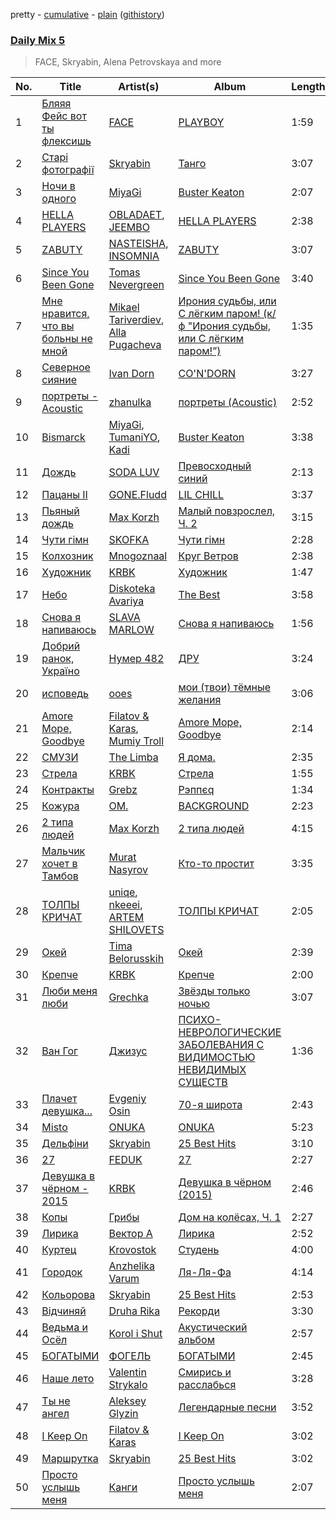 pretty - [cumulative](/playlists/cumulative/Daily%20Mix%205.md) - [plain](/playlists/plain/37i9dQZF1E36TO0q54WsJv) ([githistory](https://github.githistory.xyz/vitokorn/spotify-playlist-archive/blob/master/playlists/plain/37i9dQZF1E36TO0q54WsJv))

### [Daily Mix 5](https://open.spotify.com/playlist/37i9dQZF1E36TO0q54WsJv)

> FACE, Skryabin, Alena Petrovskaya and more

| No. | Title | Artist(s) | Album | Length |
|---|---|---|---|---|
| 1 | [Бляяя Фейс вот ты флексишь](https://open.spotify.com/track/4aPQB025rI3mnkk9JP66i2) | [FACE](https://open.spotify.com/artist/2z20q6EEfm6w6PiIKsgtb3) | [PLAYBOY](https://open.spotify.com/album/6iPCB7H4DcM4EslOeFLK9o) | 1:59 |
| 2 | [Старі фотографії](https://open.spotify.com/track/7Gxe4Ewcp2hRe6XB1U8flo) | [Skryabin](https://open.spotify.com/artist/5RqIkHQnXRZlm1ozfSS1IO) | [Танго](https://open.spotify.com/album/29lPg2sUIBz5GvdadUqJSi) | 3:07 |
| 3 | [Ночи в одного](https://open.spotify.com/track/43Htv59tasmnNWvpiNoKp8) | [MiyaGi](https://open.spotify.com/artist/1kmpkcYbuaZ8tnFejLzkj2) | [Buster Keaton](https://open.spotify.com/album/6jRMjEekDhl8IO7k5boeF1) | 2:07 |
| 4 | [HELLA PLAYERS](https://open.spotify.com/track/1Kb7obMqEf8I0S84zwOl7C) | [OBLADAET](https://open.spotify.com/artist/1hwKCeSXpLrh4OQND6iQHw), [JEEMBO](https://open.spotify.com/artist/3IwaLzOzILWyMzjXFWiDbW) | [HELLA PLAYERS](https://open.spotify.com/album/1nI5hp7OngSxm7Yimcxl9i) | 2:38 |
| 5 | [ZABUTY](https://open.spotify.com/track/7nQncw12lclPCTwgA6EAGN) | [NASTEISHA](https://open.spotify.com/artist/37kh4W61I9Gm5R3hOFfIG9), [INSOMNIA](https://open.spotify.com/artist/06NXURAd96AYm2mCb3gW3H) | [ZABUTY](https://open.spotify.com/album/2ZVM4NkwSMCrOHvq87N093) | 3:07 |
| 6 | [Since You Been Gone](https://open.spotify.com/track/1OpqP2P80wB3JPY1dEA0iU) | [Tomas Nevergreen](https://open.spotify.com/artist/3wmDmqCzitZwXVCquHcknU) | [Since You Been Gone](https://open.spotify.com/album/4G7vgeB8slAJlA2PzthWto) | 3:40 |
| 7 | [Мне нравится, что вы больны не мной](https://open.spotify.com/track/0xtmVaAgd25lKEwF4IPdgs) | [Mikael Tariverdiev](https://open.spotify.com/artist/6onnSz2O6ooO47xBO6uCRC), [Alla Pugacheva](https://open.spotify.com/artist/7lyhSLlB5fWJmU5eB6k84L) | [Ирония судьбы, или С лёгким паром! (к/ф "Ирония судьбы, или С лёгким паром!”)](https://open.spotify.com/album/6gTimZIrddtiqSdhMIBOkW) | 1:35 |
| 8 | [Северное сияние](https://open.spotify.com/track/1A0G37XXBhKJXgBNue6nBU) | [Ivan Dorn](https://open.spotify.com/artist/1VZ1TofaV3kj90QJSdg6NG) | [CO'N'DORN](https://open.spotify.com/album/4mitLvulKfXW4KqMR9QkG0) | 3:27 |
| 9 | [портреты - Acoustic](https://open.spotify.com/track/7ojBwkKhmZzXDjrqwfLH26) | [zhanulka](https://open.spotify.com/artist/260kWe4y9lg7YFDsZBgsLv) | [портреты (Acoustic)](https://open.spotify.com/album/0LNml41jJnwou22TkqmBck) | 2:52 |
| 10 | [Bismarck](https://open.spotify.com/track/4tGMr9RPXYiWUXLzNGYmuA) | [MiyaGi](https://open.spotify.com/artist/1kmpkcYbuaZ8tnFejLzkj2), [TumaniYO](https://open.spotify.com/artist/6GSMqHdLtTCTR9pv5ytaTo), [Kadi](https://open.spotify.com/artist/373pBYKX51X7wOdFSvPnmR) | [Buster Keaton](https://open.spotify.com/album/6jRMjEekDhl8IO7k5boeF1) | 3:38 |
| 11 | [Дождь](https://open.spotify.com/track/4BWO8SB3Ap3RYAUH1cRXVM) | [SODA LUV](https://open.spotify.com/artist/3TikHXhctY4FUIMlkl0tzR) | [Превосходный синий](https://open.spotify.com/album/3UtRuWxnUI03DA3UWCbUuX) | 2:13 |
| 12 | [Пацаны II](https://open.spotify.com/track/7vJfLRihYsxQAPaGrR22TY) | [GONE.Fludd](https://open.spotify.com/artist/0ohUvVskERzK18bvWXFEqi) | [LIL CHILL](https://open.spotify.com/album/6XuK0CMa1IYUHxlwuG0v9s) | 3:37 |
| 13 | [Пьяный дождь](https://open.spotify.com/track/5BFADKJgtL2eZ4XZJq8zEc) | [Max Korzh](https://open.spotify.com/artist/5meD8C7oGK5yUEY2T7ZZ7W) | [Малый повзрослел, Ч. 2](https://open.spotify.com/album/3iKJSrtfk7d5XjhfYp46RB) | 3:15 |
| 14 | [Чути гімн](https://open.spotify.com/track/4Yzlz45QgjUKZmN2KrK4AP) | [SKOFKA](https://open.spotify.com/artist/0Aj4ZvDgwd9DSs7E2nrox0) | [Чути гімн](https://open.spotify.com/album/4CDvAEwF29rYx7Jg2bpl22) | 2:28 |
| 15 | [Колхозник](https://open.spotify.com/track/19guFw87TvSkoxnC9EBu2Y) | [Mnogoznaal](https://open.spotify.com/artist/16ZNqMkDZrzd8fTXeN2kUH) | [Круг Ветров](https://open.spotify.com/album/4IorcRs4Rk7HXLbfjGpV6a) | 2:38 |
| 16 | [Художник](https://open.spotify.com/track/67pvnFwqbZ6Bcc3UdOtsvG) | [KRBK](https://open.spotify.com/artist/0E56Ncr2I37JQhW71UJALE) | [Художник](https://open.spotify.com/album/2T7zv5tviCnIqmQsMwNHIg) | 1:47 |
| 17 | [Небо](https://open.spotify.com/track/0Dy9cKb7rdcZOlzFDt6xSF) | [Diskoteka Avariya](https://open.spotify.com/artist/2NL5u7aIFrmuOHbYBYWjun) | [The Best](https://open.spotify.com/album/3gWWAuCe4JOCLV1aEbS4nU) | 3:58 |
| 18 | [Снова я напиваюсь](https://open.spotify.com/track/6JbZYUhyqil0sCYiqEyTKm) | [SLAVA MARLOW](https://open.spotify.com/artist/55jryyk7RhvMbrvoF0ndBh) | [Снова я напиваюсь](https://open.spotify.com/album/71In2boqBJg5efxitzjQ6f) | 1:56 |
| 19 | [Добрий ранок, Україно](https://open.spotify.com/track/5YZNLIF1saO6y3T8FaQoom) | [Нумер 482](https://open.spotify.com/artist/40aLItyfTfljra9lftpcWh) | [ДРУ](https://open.spotify.com/album/2Wd8KK8GspJoj9UKYVP3Bk) | 3:24 |
| 20 | [исповедь](https://open.spotify.com/track/7DA3uEmjibeJOnPxEMNshL) | [ooes](https://open.spotify.com/artist/0aXi5kveuKNm6t5vGVeUBM) | [мои (твои) тёмные желания](https://open.spotify.com/album/4nIqE64E4RzPqiOerVdI01) | 3:06 |
| 21 | [Amore Море, Goodbye](https://open.spotify.com/track/6O9p8sbfnVnbsro1SYuO87) | [Filatov & Karas](https://open.spotify.com/artist/5NW2uPFatEKjZQ5gpWD8HO), [Mumiy Troll](https://open.spotify.com/artist/6rY1h3kpqbTquyR3qYWo08) | [Amore Море, Goodbye](https://open.spotify.com/album/5nqjJbD8lKVDn2oeUJuFQW) | 2:14 |
| 22 | [СМУЗИ](https://open.spotify.com/track/3sSags381KPFiIz546e0GK) | [The Limba](https://open.spotify.com/artist/7LdZqOf4uMeA5vzlI0oza7) | [Я дома.](https://open.spotify.com/album/01udnkQjJBW8h4xXWnzaZt) | 2:35 |
| 23 | [Стрела](https://open.spotify.com/track/5XgsnHwWZVS0n905drWz3F) | [KRBK](https://open.spotify.com/artist/0E56Ncr2I37JQhW71UJALE) | [Стрела](https://open.spotify.com/album/3XEmrRTsE90eli760OXQna) | 1:55 |
| 24 | [Контракты](https://open.spotify.com/track/4x89iO36OSq1HPI5YmSlwC) | [Grebz](https://open.spotify.com/artist/5ZaA4lK0Z5LScbA7FCise2) | [Рэппєq](https://open.spotify.com/album/0FfuYaXYzAfJyOiq3AbKsF) | 1:34 |
| 25 | [Кожура](https://open.spotify.com/track/1OeGvzNcGC2s6F41lmCdjA) | [OM.](https://open.spotify.com/artist/3TKsiH74GWWw4OroAGoumg) | [BACKGROUND](https://open.spotify.com/album/2JoaHoCGIfFErAD74QjsOT) | 2:23 |
| 26 | [2 типа людей](https://open.spotify.com/track/5kz9d0Cxx7RK8PjRLlWnAt) | [Max Korzh](https://open.spotify.com/artist/5meD8C7oGK5yUEY2T7ZZ7W) | [2 типа людей](https://open.spotify.com/album/5EpiNb08YkJszUGGdIuzg6) | 4:15 |
| 27 | [Мальчик хочет в Тамбов](https://open.spotify.com/track/7BwjUPx97RgQCNTpux1RrK) | [Murat Nasyrov](https://open.spotify.com/artist/6rywCIrfkou8oBtXRJ98Nf) | [Кто-то простит](https://open.spotify.com/album/5wIXc1KoD0mTczdmmqgZKn) | 3:35 |
| 28 | [ТОЛПЫ КРИЧАТ](https://open.spotify.com/track/3mcw4dkjfzj5B4Ago9NSmN) | [uniqe](https://open.spotify.com/artist/0NhjeTa9uSqiD1wEG3gfII), [nkeeei](https://open.spotify.com/artist/0kD3TUffiD0sPxGwygzjg7), [ARTEM SHILOVETS](https://open.spotify.com/artist/3r1Md7Hk5iqtpyEoGo8032) | [ТОЛПЫ КРИЧАТ](https://open.spotify.com/album/3RcaQ8cYOVRS1PkjUZYtSI) | 2:05 |
| 29 | [Окей](https://open.spotify.com/track/3MPFuEXwjdrR7yKua2wrUL) | [Tima Belorusskih](https://open.spotify.com/artist/0bOSNnz9bGAUlV3OJ3rnQW) | [Окей](https://open.spotify.com/album/1KsuSiQ4DEko9W4sQBzYy0) | 2:39 |
| 30 | [Крепче](https://open.spotify.com/track/6bCLkzoE3agC7Ws9NxVxIn) | [KRBK](https://open.spotify.com/artist/0E56Ncr2I37JQhW71UJALE) | [Крепче](https://open.spotify.com/album/1e82MHQz8mczZXotjeR0ky) | 2:00 |
| 31 | [Люби меня люби](https://open.spotify.com/track/3uJbD09ngeYujrB6LlOb0a) | [Grechka](https://open.spotify.com/artist/61YHPtwv3WNByXbiX8cYFF) | [Звёзды только ночью](https://open.spotify.com/album/0hkXAjLY0lLkSI4UtgVMBQ) | 3:07 |
| 32 | [Ван Гог](https://open.spotify.com/track/5YStgVxNPzYvrcHjIIGAds) | [Джизус](https://open.spotify.com/artist/7kB4F3PktJEy9jbwI6ujjZ) | [ПСИХО-НЕВРОЛОГИЧЕСКИЕ ЗАБОЛЕВАНИЯ С ВИДИМОСТЬЮ НЕВИДИМЫХ СУЩЕСТВ](https://open.spotify.com/album/2oJrtRTkKkQoGgx4wbFeQu) | 1:36 |
| 33 | [Плачет девушка...](https://open.spotify.com/track/5R4XJLnHJA83h1yYH055gq) | [Evgeniy Osin](https://open.spotify.com/artist/2U3cnraea9lIQBraKzlQbv) | [70-я широта](https://open.spotify.com/album/2WrIbH6lURtpEPUYTalnFK) | 2:43 |
| 34 | [Misto](https://open.spotify.com/track/1Ufk6AMDr9HZBUAZn8Lcgr) | [ONUKA](https://open.spotify.com/artist/2MVGuFg7kJgmXC2RkpJxz6) | [ONUKA](https://open.spotify.com/album/3EHxwhgAXpJnCNpYq0xqUY) | 5:23 |
| 35 | [Дельфіни](https://open.spotify.com/track/0reoZt5bTyiyKv5cmwMovc) | [Skryabin](https://open.spotify.com/artist/5RqIkHQnXRZlm1ozfSS1IO) | [25 Best Hits](https://open.spotify.com/album/3ghBFMKdopxprZ672ojDLc) | 3:10 |
| 36 | [27](https://open.spotify.com/track/3WnsZEugyUGsXwCk3oq6QT) | [FEDUK](https://open.spotify.com/artist/3EsjO0y0DE1GC453Sgyr7Z) | [27](https://open.spotify.com/album/4os8866WQu63iWUflXHH8F) | 2:27 |
| 37 | [Девушка в чёрном - 2015](https://open.spotify.com/track/1m1XUEDQl08O3z3wO66CH4) | [KRBK](https://open.spotify.com/artist/0E56Ncr2I37JQhW71UJALE) | [Девушка в чёрном (2015)](https://open.spotify.com/album/0UjyKahQTugXrw2sfjMNHw) | 2:46 |
| 38 | [Копы](https://open.spotify.com/track/5bNgRiBa3545I8tcn1v6XV) | [Грибы](https://open.spotify.com/artist/7yNqUSyJGymfJQghNU0zcH) | [Дом на колёсах, Ч. 1](https://open.spotify.com/album/4JlrrASIoUhpkwergCD6vR) | 2:27 |
| 39 | [Лирика](https://open.spotify.com/track/7eRQKOB4BcBa6wjp0DDsIY) | [Вектор А](https://open.spotify.com/artist/4z0OokRQUzur9rfy9KUiSf) | [Лирика](https://open.spotify.com/album/0itARJ8GmhjMt3oxsT2vDc) | 2:52 |
| 40 | [Куртец](https://open.spotify.com/track/3ty70Q6EroVkAf3ZTzBzTf) | [Krovostok](https://open.spotify.com/artist/0ksNNF08VvPbHDXN06mrYa) | [Студень](https://open.spotify.com/album/45TDH5cmlydBZUYt70vTIu) | 4:00 |
| 41 | [Городок](https://open.spotify.com/track/7Eyae4Ke7xRE4MRq0mmcwS) | [Anzhelika Varum](https://open.spotify.com/artist/0cdCzBqjiIW3YATUIWtMQM) | [Ля-Ля-Фа](https://open.spotify.com/album/16D2hvOeeXT2ukgax2r6SD) | 4:14 |
| 42 | [Кольорова](https://open.spotify.com/track/0MJZcszuOAhWHcqE2MbMtO) | [Skryabin](https://open.spotify.com/artist/5RqIkHQnXRZlm1ozfSS1IO) | [25 Best Hits](https://open.spotify.com/album/3ghBFMKdopxprZ672ojDLc) | 2:53 |
| 43 | [Відчиняй](https://open.spotify.com/track/5Vu1wvPtOcCz9D6WIPd1Bd) | [Druha Rika](https://open.spotify.com/artist/4bIZE5XbGFjR4rT2VQPIHy) | [Рекорди](https://open.spotify.com/album/0G7oCfgRH0uQSkvmrEeo0Q) | 3:30 |
| 44 | [Ведьма и Осёл](https://open.spotify.com/track/2sJKOCD2ezDPpKzPODmu3E) | [Korol i Shut](https://open.spotify.com/artist/0qc4X567Fs1DUbQ7bS2XSJ) | [Акустический альбом](https://open.spotify.com/album/7jNNZpiHYAWNvqEsqsBddp) | 2:57 |
| 45 | [БОГАТЫМИ](https://open.spotify.com/track/0zpnriDUG9bzFKQgBm6Hiz) | [ФОГЕЛЬ](https://open.spotify.com/artist/3tmE8j9TJXZ7k1IlXIk4sY) | [БОГАТЫМИ](https://open.spotify.com/album/0NfdeCxV2hqdsuuqq935W2) | 2:45 |
| 46 | [Наше лето](https://open.spotify.com/track/7zoMMlOFm4udEKsei6c34D) | [Valentin Strykalo](https://open.spotify.com/artist/2zYmwYLeJvcr8vRQe5pQRa) | [Смирись и расслабься](https://open.spotify.com/album/6MtWkVH4nIqwo5fiM4J6xF) | 3:28 |
| 47 | [Ты не ангел](https://open.spotify.com/track/3a5iy6vlBt2N9t2fFxPmEK) | [Aleksey Glyzin](https://open.spotify.com/artist/2ZWJOWwhxpLZR7LfI7VEAM) | [Легендарные песни](https://open.spotify.com/album/0QDbhKC97apz8Mk1bQPWtu) | 3:52 |
| 48 | [I Keep On](https://open.spotify.com/track/5mNA4S5GxrMIphLK02smo8) | [Filatov & Karas](https://open.spotify.com/artist/5NW2uPFatEKjZQ5gpWD8HO) | [I Keep On](https://open.spotify.com/album/5L2QtFR6stsPEXu79LxFAH) | 3:02 |
| 49 | [Маршрутка](https://open.spotify.com/track/5lIRZGPGlMZ9AwrQS2gsKe) | [Skryabin](https://open.spotify.com/artist/5RqIkHQnXRZlm1ozfSS1IO) | [25 Best Hits](https://open.spotify.com/album/3ghBFMKdopxprZ672ojDLc) | 3:02 |
| 50 | [Просто услышь меня](https://open.spotify.com/track/0UQ3Ndi1IuIBuNJgqiMfZr) | [Канги](https://open.spotify.com/artist/0R4IeWuUpTkmca5hnS0j6b) | [Просто услышь меня](https://open.spotify.com/album/67IfcG9nVzFAzDcRrnBDPR) | 2:07 |